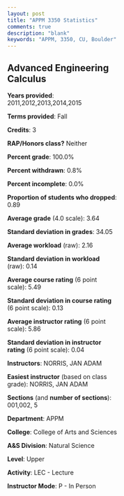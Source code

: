 ```yaml
---
layout: post
title: "APPM 3350 Statistics"
comments: true
description: "blank"
keywords: "APPM, 3350, CU, Boulder"
--- 
```

<head>
<script src="https://ajax.googleapis.com/ajax/libs/jquery/2.1.3/jquery.min.js"></script>
<script src="https://dl.dropboxusercontent.com/s/pc42nxpaw1ea4o9/highcharts.js?dl=0"></script>
<!-- <script src="../assets/js/highcharts.js"></script> -->
<style type="text/css">@font-face {
	font-family: "Bebas Neue";
	src: url(https://www.filehosting.org/file/details/544349/BebasNeue%20Regular.otf) format("opentype");
	}
	h1.Bebas { 
		font-family: "Bebas Neue", Verdana, Tahoma;
	}
</style>
</head>
<body>
	<div id="container" style="float: right; width: 45%; height: 88%; margin-left: 2.5%; margin-right: 2.5%;"></div>
	<script language="JavaScript">
		$(document).ready(function() {
		var chart = {type: 'column'};
		var title = {text: 'Grade Distribution'};
		var xAxis = {categories: ['A','B','C','D','F'],crosshair: true};
		var yAxis = {min: 0,title: {text: 'Percentage'}};
		var tooltip = {headerFormat: '<center><b><span style="font-size:20px">{point.key}</span></b></center>',
		               pointFormat: '<td style="padding:0"><b>{point.y:.1f}%</b></td>',
		               footerFormat: '</table>',shared: true,useHTML: true};
		var plotOptions = {column: {pointPadding: 0.0,borderWidth: 0}};  
		var credits = {enabled: false};var series= [{name: 'Percent',data: [68.47,23.42,7.21,0.0,0.9,]}];
		var json = {};
		json.chart = chart;
		json.title = title;
		json.tooltip = tooltip;
		json.xAxis = xAxis;
		json.yAxis = yAxis;  
		json.series = series;
		json.plotOptions = plotOptions;  
		json.credits = credits;
		$('#container').highcharts(json);
	});
	</script>
</body>
			   
## Advanced Engineering Calculus

**Years provided**: 2011,2012,2013,2014,2015

**Terms provided**: Fall

**Credits**: 3

**RAP/Honors class?** Neither

**Percent grade**: 100.0%

**Percent withdrawn**: 0.8%

**Percent incomplete**: 0.0%

**Proportion of students who dropped**: 0.89

**Average grade** (4.0 scale): 3.64

**Standard deviation in grades**: 34.05

**Average workload** (raw): 2.16

**Standard deviation in workload** (raw): 0.14

**Average course rating** (6 point scale): 5.49

**Standard deviation in course rating** (6 point scale): 0.13

**Average instructor rating** (6 point scale): 5.86

**Standard deviation in instructor rating** (6 point scale): 0.04

**Instructors**: NORRIS, JAN ADAM

**Easiest instructor** (based on class grade): NORRIS, JAN ADAM

**Sections** (and **number of sections**): 001,002, 5

**Department**: APPM

**College**: College of Arts and Sciences

**A&S Division**: Natural Science

**Level**: Upper

**Activity**: LEC - Lecture

**Instructor Mode**: P  - In Person
